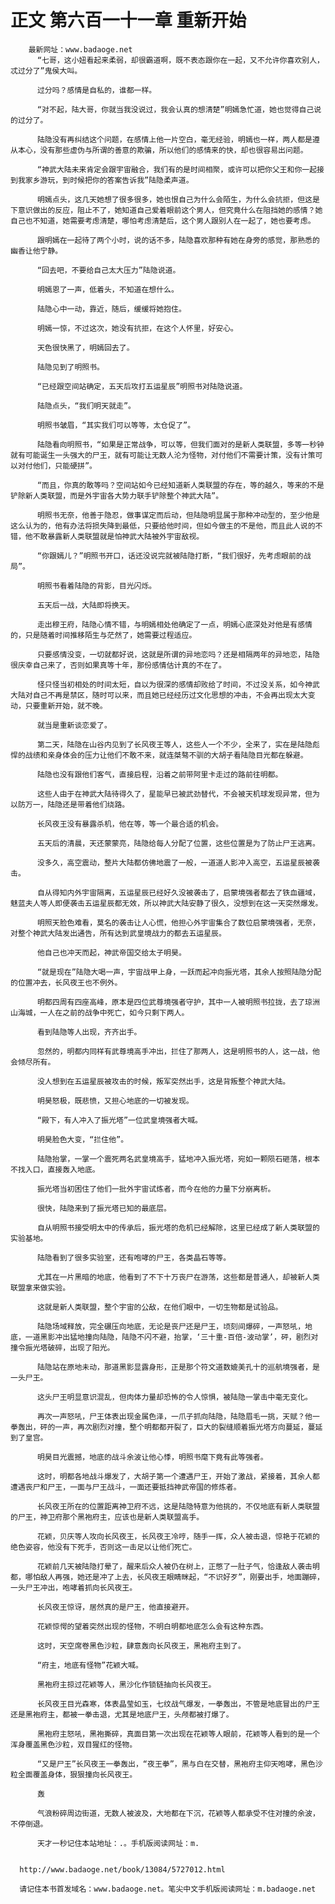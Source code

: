 # 正文 第六百一十一章 重新开始
        最新网址：www.badaoge.net
          “七哥，这小妞看起来柔弱，却很霸道啊，既不表态跟你在一起，又不允许你喜欢别人，忒过分了”鬼侯大叫。
      
          过分吗？感情是自私的，谁都一样。
      
          “对不起，陆大哥，你就当我没说过，我会认真的想清楚”明嫣急忙道，她也觉得自己说的过分了。
      
          陆隐没有再纠结这个问题，在感情上他一片空白，毫无经验，明嫣也一样，两人都是遵从本心，没有那些虚伪与所谓的善意的欺骗，所以他们的感情来的快，却也很容易出问题。
      
          “神武大陆未来肯定会跟宇宙融合，我们有的是时间相聚，或许可以把你父王和你一起接到我家乡游玩，到时候把你的答案告诉我”陆隐柔声道。
      
          明嫣点头，这几天她想了很多很多，她也恨自己为什么会陌生，为什么会抗拒，但这是下意识做出的反应，阻止不了，她知道自己爱着眼前这个男人，但究竟什么在阻挡她的感情？她自己也不知道，她需要考虑清楚，哪怕考虑清楚后，这个男人跟别人在一起了，她也要考虑。
      
          跟明嫣在一起待了两个小时，说的话不多，陆隐喜欢那种有她在身旁的感觉，那熟悉的幽香让他宁静。
      
          “回去吧，不要给自己太大压力”陆隐说道。
      
          明嫣恩了一声，低着头，不知道在想什么。
      
          陆隐心中一动，靠近，随后，缓缓将她抱住。
      
          明嫣一惊，不过这次，她没有抗拒，在这个人怀里，好安心。
      
          天色很快黑了，明嫣回去了。
      
          陆隐见到了明照书。
      
          “已经跟空间站确定，五天后攻打五运星辰”明照书对陆隐说道。
      
          陆隐点头，“我们明天就走”。
      
          明照书皱眉，“其实我们可以等等，太仓促了”。
      
          陆隐看向明照书，“如果是正常战争，可以等，但我们面对的是新人类联盟，多等一秒钟就有可能诞生一头强大的尸王，就有可能让无数人沦为怪物，对付他们不需要计策，没有计策可以对付他们，只能硬拼”。
      
          “而且，你真的敢等吗？空间站如今已经知道新人类联盟的存在，等的越久，等来的不是铲除新人类联盟，而是外宇宙各大势力联手铲除整个神武大陆”。
      
          明照书无奈，他善于隐忍，做事谋定而后动，但陆隐明显属于那种冲动型的，至少他是这么认为的，他有办法将损失降到最低，只要给他时间，但如今做主的不是他，而且此人说的不错，他不敢暴露新人类联盟就是怕神武大陆被外宇宙敌视。
      
          “你跟嫣儿？”明照书开口，话还没说完就被陆隐打断，“我们很好，先考虑眼前的战局”。
      
          明照书看着陆隐的背影，目光闪烁。
      
          五天后一战，大陆即将换天。
      
          走出穆王府，陆隐心情不错，与明嫣相处他确定了一点，明嫣心底深处对他是有感情的，只是随着时间推移陌生与茫然了，她需要过程适应。
      
          只要感情没变，一切就都好说，这就是所谓的异地恋吗？还是相隔两年的异地恋，陆隐很庆幸自己来了，否则如果真等十年，那份感情估计真的不在了。
      
          怪只怪当初相处的时间太短，自以为很深的感情却败给了时间，不过没关系，如今神武大陆对自己不再是禁区，随时可以来，而且她已经经历过文化思想的冲击，不会再出现太大变动，只要重新开始，就不晚。
      
          就当是重新谈恋爱了。
      
          第二天，陆隐在山谷内见到了长风夜王等人，这些人一个不少，全来了，实在是陆隐彪悍的战绩和亲身体会的压力让他们不敢不来，就连桀骜不驯的大胡子看陆隐目光都在躲避。
      
          陆隐也没有跟他们客气，直接启程，沿着之前带阿里卡走过的路前往明都。
      
          这些人由于在神武大陆待得久了，星能早已被武劲替代，不会被天机球发现异常，但为以防万一，陆隐还是带着他们绕路。
      
          长风夜王没有暴露杀机，他在等，等一个最合适的机会。
      
          五天后的清晨，天还蒙蒙亮，陆隐给每人分配了位置，这些位置是为了防止尸王逃离。
      
          没多久，高空震动，整片大陆都仿佛地震了一般，一道道人影冲入高空，五运星辰被袭击。
      
          自从得知内外宇宙隔离，五运星辰已经好久没被袭击了，启蒙境强者都去了铁血疆域，魅蓝夫人等人即便袭击五运星辰都无效，所以神武大陆安静了很久，没想到在这一天突然爆发。
      
          明照天脸色难看，莫名的袭击让人心慌，他担心外宇宙集合了数位启蒙境强者，无奈，对整个神武大陆发出通告，所有达到武皇境战力的都去五运星辰。
      
          他自己也冲天而起，神武帝国交给太子明昊。
      
          “就是现在”陆隐大喝一声，宇宙战甲上身，一跃而起冲向振光塔，其余人按照陆隐分配的位置冲去，长风夜王也不例外。
      
          明都四周有四座高峰，原本是四位武尊境强者守护，其中一人被明照书拉拢，去了琼洲山海城，一人在之前的战争中死亡，如今只剩下两人。
      
          看到陆隐等人出现，齐齐出手。
      
          忽然的，明都内同样有武尊境高手冲出，拦住了那两人，这是明照书的人，这一战，他会倾尽所有。
      
          没人想到在五运星辰被攻击的时候，叛军突然出手，这是背叛整个神武大陆。
      
          明昊怒极，既悲愤，又担心地底的一切被发现。
      
          “殿下，有人冲入了振光塔”一位武皇境强者大喊。
      
          明昊脸色大变，“拦住他”。
      
          陆隐抬掌，一掌一个震死两名武皇境高手，猛地冲入振光塔，宛如一颗陨石砸落，根本不找入口，直接轰入地底。
      
          振光塔当初困住了他们一批外宇宙试炼者，而今在他的力量下分崩离析。
      
          很快，陆隐来到了振光塔已知的最底层。
      
          自从明照书接受明太中的传承后，振光塔的危机已经解除，这里已经成了新人类联盟的实验基地。
      
          陆隐看到了很多实验室，还有咆哮的尸王，各类晶石等等。
      
          尤其在一片黑暗的地底，他看到了不下十万丧尸在游荡，这些都是普通人，却被新人类联盟拿来做实验。
      
          这就是新人类联盟，整个宇宙的公敌，在他们眼中，一切生物都是试验品。
      
          陆隐场域释放，完全碾压向地底，无论是丧尸还是尸王，顷刻间爆碎，一声怒吼，地底，一道黑影冲出猛地撞向陆隐，陆隐不闪不避，抬掌，‘三十重-百倍-波动掌’，砰，剧烈对撞令振光塔破碎，出现了阳光。
      
          陆隐站在原地未动，那道黑影显露身形，正是那个符文道数媲美孔十的巡航境强者，是一头尸王。
      
          这头尸王明显意识混乱，但肉体力量却恐怖的令人惊惧，被陆隐一掌击中毫无变化。
      
          再次一声怒吼，尸王体表出现金属色泽，一爪子抓向陆隐，陆隐眉毛一挑，天赋？他一拳轰出，砰的一声，再次剧烈对撞，整个明都都开裂了，巨大的裂缝顺着振光塔方向蔓延，蔓延到了皇宫。
      
          明昊目光震撼，地底的战斗余波让他心悸，明照书麾下竟有此等强者。
      
          这时，明都各地战斗爆发了，大胡子第一个遭遇尸王，开始了激战，紧接着，其余人都遭遇丧尸和尸王，一面与尸王战斗，一面还要抵挡神武帝国的修炼者。
      
          长风夜王所在的位置距离神卫府不远，这是陆隐特意为他挑的，不仅地底有新人类联盟的尸王，神卫府那个黑袍府主，应该也是新人类联盟高手。
      
          花颖，贝庆等人攻向长风夜王，长风夜王冷哼，随手一挥，众人被击退，惊艳于花颖的绝色姿容，他没有下死手，否则这一击足以让他们死亡。
      
          花颖前几天被陆隐打晕了，醒来后众人被仍在树上，正憋了一肚子气，恰逢敌人袭击明都，哪怕敌人再强，她还是冲了上去，长风夜王眼睛眯起，“不识好歹”，刚要出手，地面蹦碎，一头尸王冲出，咆哮着抓向长风夜王。
      
          长风夜王惊讶，居然真的是尸王，他直接避开。
      
          花颖惊愕的望着突然出现的怪物，不明白明都地底怎么会有这种东西。
      
          这时，天空席卷黑色沙粒，肆意轰向长风夜王，黑袍府主到了。
      
          “府主，地底有怪物”花颖大喊。
      
          黑袍府主掠过花颖等人，黑沙化作锁链抽向长风夜王。
      
          长风夜王目光森寒，体表晶莹如玉，七纹战气爆发，一拳轰出，不管是地底冒出的尸王还是黑袍府主，都被一拳击退，尤其是地底尸王，头颅都被打爆了。
      
          黑袍府主怒吼，黑袍撕碎，真面目第一次出现在花颖等人眼前，花颖等人看到的是一个浑身覆盖黑色沙粒，双目猩红的怪物。
      
          “又是尸王”长风夜王一拳轰出，“夜王拳”，黑与白在交替，黑袍府主仰天咆哮，黑色沙粒全面覆盖身体，狠狠撞向长风夜王。
      
          轰
      
          气浪粉碎周边街道，无数人被波及，大地都在下沉，花颖等人都承受不住对撞的余波，不停倒退。
      
          天才一秒记住本站地址：.。手机版阅读网址：m.
      
      
      http://www.badaoge.net/book/13084/5727012.html
      
      请记住本书首发域名：www.badaoge.net。笔尖中文手机版阅读网址：m.badaoge.net
